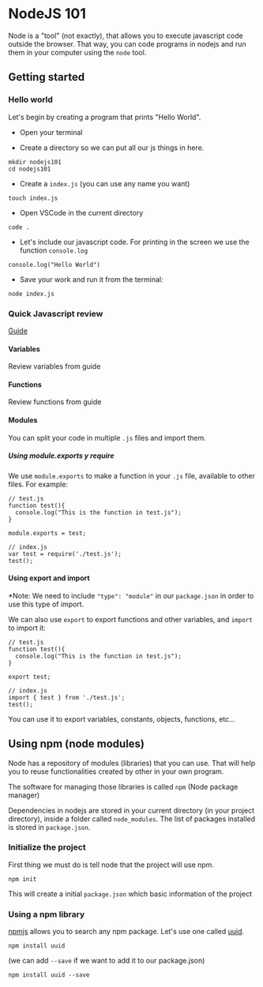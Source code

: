 # NodeJS 101

Node is a "tool" (not exactly), that allows you to execute javascript code outside the browser. That way, you can code programs in nodejs and run them in your computer using the `node` tool.

## Getting started

### Hello world

Let's begin by creating a program that prints "Hello World".

- Open your terminal

- Create a directory so we can put all our js things in here.

```
mkdir nodejs101
cd nodejs101
```

- Create a `index.js` (you can use any name you want)

`touch index.js`

- Open VSCode in the current directory

```
code .
```

- Let's include our javascript code. For printing in the screen we use the function `console.log`

`console.log("Hello World")`

- Save your work and run it from the terminal:

`node index.js`

### Quick Javascript review

[Guide](https://hsablonniere.github.io/markleft/prezas/javascript-101.html#1.0)

#### Variables

Review variables from guide

#### Functions

Review functions from guide

#### Modules

You can split your code in multiple `.js` files and import them.

##### Using module.exports y require

We use `module.exports` to make a function in your `.js` file, available to other files. For example:

```
// test.js
function test(){
  console.log("This is the function in test.js");
}

module.exports = test;
```

```
// index.js
var test = require('./test.js');
test();
```

#### Using export and import

*Note: We need to include `"type": "module"` in our `package.json` in order to use this type of import.

We can also use `export` to export functions and other variables, and `import` to import it:

```
// test.js
function test(){
  console.log("This is the function in test.js");
}

export test;
```

```
// index.js
import { test } from './test.js';
test();
```



You can use it to export variables, constants, objects, functions, etc...

## Using npm (node modules)

Node has a repository of modules (libraries) that you can use. That will help you to reuse functionalities created by other in your own program.

The software for managing those libraries is called `npm` (Node package manager)

Dependencies in nodejs are stored in your current directory (in your project directory), inside a folder called `node_modules`. The list of packages installed is stored in `package.json`.

### Initialize the project

First thing we must do is tell node that the project will use npm.

`npm init`

This will create a initial `package.json` which basic information of the project

### Using a npm library

[npmjs](https://www.npmjs.com/) allows you to search any npm package. Let's use one called [uuid](https://www.npmjs.com/package/uuid).

`npm install uuid`

(we can add `--save` if we want to add it to our package.json)

`npm install uuid --save`




